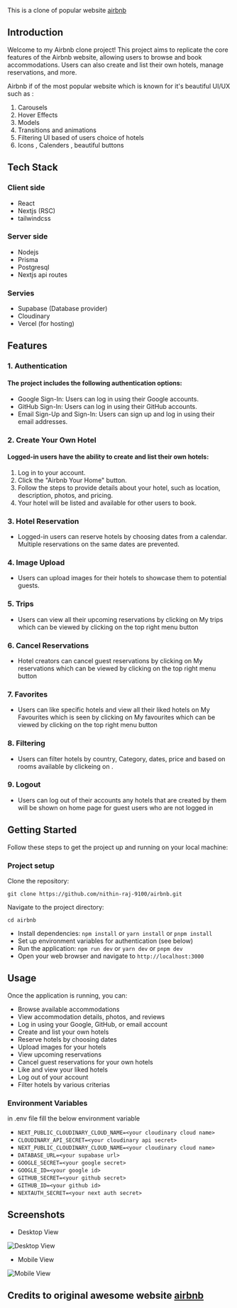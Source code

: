 This is a clone of popular website [airbnb](https://www.airbnb.co.in/)



## Introduction

Welcome to my Airbnb clone project! This project aims to replicate the core features of the Airbnb website, allowing users to browse and book accommodations. Users can also create and list their own hotels, manage reservations, and more.

Airbnb if of the most popular website which is known for it's beautiful UI/UX such as :
1. Carousels 
2. Hover Effects
3. Models 
4. Transitions and animations
5. Filtering UI based of users choice of hotels 
6. Icons , Calenders , beautiful buttons

## Tech Stack

### Client side
- React
- Nextjs (RSC)
- tailwindcss
### Server side
- Nodejs
- Prisma
- Postgresql
- Nextjs api routes

### Servies
- Supabase (Database provider)
- Cloudinary
- Vercel (for hosting)

## Features

### 1. Authentication

#### The project includes the following authentication options:

- Google Sign-In: Users can log in using their Google accounts.
- GitHub Sign-In: Users can log in using their GitHub accounts.
- Email Sign-Up and Sign-In: Users can sign up and log in using their email addresses.

### 2. Create Your Own Hotel

#### Logged-in users have the ability to create and list their own hotels:

1. Log in to your account.
2. Click the "Airbnb Your Home" button.
3. Follow the steps to provide details about your hotel, such as location, description, photos, and pricing.
4. Your hotel will be listed and available for other users to book.

### 3. Hotel Reservation

- Logged-in users can reserve hotels by choosing dates from a calendar. Multiple reservations on the same dates are prevented.

### 4. Image Upload

- Users can upload images for their hotels to showcase them to potential guests.

### 5. Trips

- Users can view all their upcoming reservations by clicking on My trips which can be viewed by clicking on the top right menu button

### 6. Cancel Reservations

- Hotel creators can cancel guest reservations by clicking on My reservations which can be viewed by clicking on the top right menu button

### 7. Favorites

- Users can like specific hotels and view all their liked hotels on My Favourites which is seen by clicking on My favourites which can be viewed by clicking on the top right menu button

### 8.  Filtering

- Users can filter hotels by country, Category, dates, price and based on rooms available by clickeing on .
### 9.  Logout

- Users can log out of their accounts any hotels that are created by them will be shown on home page for guest users who are not logged in


## Getting Started

Follow these steps to get the project up and running on your local machine:

### Project setup

Clone the repository:
```
git clone https://github.com/nithin-raj-9100/airbnb.git
```

 Navigate to the project directory: 
 ```
 cd airbnb
 ```
 

- Install dependencies: `npm install` or `yarn install` or `pnpm install`
- Set up environment variables for authentication (see below) 
- Run the application: `npm run dev` or `yarn dev` or `pnpm dev`
- Open your web browser and navigate to `http://localhost:3000`

## Usage

Once the application is running, you can:

- Browse available accommodations
- View accommodation details, photos, and reviews
- Log in using your Google, GitHub, or email account
- Create and list your own hotels
- Reserve hotels by choosing dates
- Upload images for your hotels
- View upcoming reservations
- Cancel guest reservations for your own hotels
- Like and view your liked hotels
- Log out of your account
- Filter hotels by various criterias


### Environment Variables 
in .env file fill the below environment variable
- `NEXT_PUBLIC_CLOUDINARY_CLOUD_NAME=<your cloudinary cloud name>`
- `CLOUDINARY_API_SECRET=<your cloudinary api secret>`
- `NEXT_PUBLIC_CLOUDINARY_CLOUD_NAME=<your cloudinary cloud name>`
- `DATABASE_URL=<your supabase url>`
- `GOOGLE_SECRET=<your google secret>`
- `GOOGLE_ID=<your google id>`
- `GITHUB_SECRET=<your github secret>`
- `GITHUB_ID=<your github id>`
- `NEXTAUTH_SECRET=<your next auth secret>`


## Screenshots

- Desktop View

![Desktop View](public/screenshots/desktop_view.png)

- Mobile View

![Mobile View](public/screenshots/mobile_view.png)


## Credits to original awesome website [airbnb](https://www.airbnb.co.in/)
